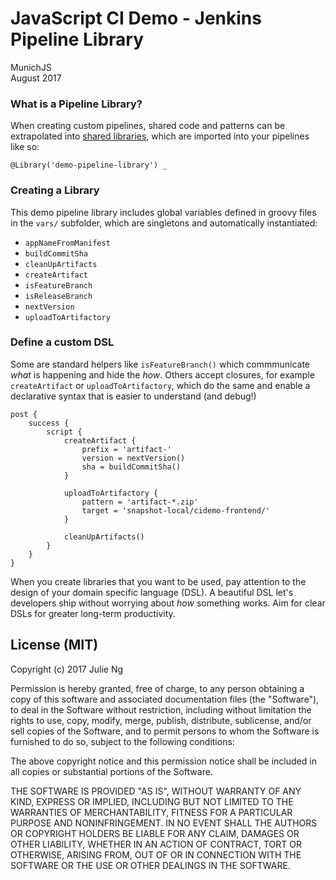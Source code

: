 # JavaScript CI Demo - Jenkins Pipeline Library

MunichJS  
August 2017

### What is a Pipeline Library?

When creating custom pipelines, shared code and patterns can be extrapolated into [shared libraries](https://jenkins.io/doc/book/pipeline/shared-libraries/), which are imported into your pipelines like so:

```
@Library('demo-pipeline-library') _
```

### Creating a Library

This demo pipeline library includes global variables defined in groovy files in the `vars/` subfolder, which are singletons and automatically instantiated:

- `appNameFromManifest`
- `buildCommitSha`
- `cleanUpArtifacts`
- `createArtifact`
- `isFeatureBranch`
- `isReleaseBranch`
- `nextVersion`
- `uploadToArtifactory`

### Define a custom DSL

Some are standard helpers like `isFeatureBranch()` which commmunicate _what_ is happening and hide the _how_. Others accept closures, for example `createArtifact` or `uploadToArtifactory`, which do the same and enable a declarative syntax that is easier to understand (and debug!)

```
post {
    success {
        script {
            createArtifact {
                prefix = 'artifact-'
                version = nextVersion()
                sha = buildCommitSha()
            }

            uploadToArtifactory {
                pattern = 'artifact-*.zip'
                target = 'snapshot-local/cidemo-frontend/'
            }

            cleanUpArtifacts()
        }
    }
}
```

When you create libraries that you want to be used, pay attention to the design of your domain specific language (DSL). A beautiful DSL let's developers ship without worrying about _how_ something works. Aim for clear DSLs for greater long-term productivity. 

## License (MIT)

Copyright (c) 2017 Julie Ng

Permission is hereby granted, free of charge, to any person obtaining a copy of this software and associated documentation files (the "Software"), to deal in the Software without restriction, including without limitation the rights to use, copy, modify, merge, publish, distribute, sublicense, and/or sell copies of the Software, and to permit persons to whom the Software is furnished to do so, subject to the following conditions:

The above copyright notice and this permission notice shall be included in all copies or substantial portions of the Software.

THE SOFTWARE IS PROVIDED "AS IS", WITHOUT WARRANTY OF ANY KIND, EXPRESS OR IMPLIED, INCLUDING BUT NOT LIMITED TO THE WARRANTIES OF MERCHANTABILITY, FITNESS FOR A PARTICULAR PURPOSE AND NONINFRINGEMENT. IN NO EVENT SHALL THE AUTHORS OR COPYRIGHT HOLDERS BE LIABLE FOR ANY CLAIM, DAMAGES OR OTHER LIABILITY, WHETHER IN AN ACTION OF CONTRACT, TORT OR OTHERWISE, ARISING FROM, OUT OF OR IN CONNECTION WITH THE SOFTWARE OR THE USE OR OTHER DEALINGS IN THE SOFTWARE.
